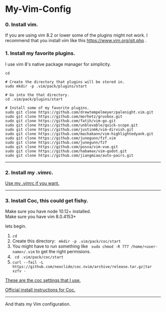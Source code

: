 # My-Vim-Config



### 0. Install vim.
If you are using vim 8.2 or lower some of the plugins might not work.
I recommend that you install vim like this https://www.vim.org/git.php .



### 1. Install my favorite plugins.
I use vim 8's native package manager for simplicity.
```
cd

# Create the directory that plugins will be stored in.
sudo mkdir -p .vim/pack/plugins/start

# Go into the that directory.
cd .vim/pack/plugins/start

# Install some of my favorite plugins.
sudo git clone https://github.com/drewtempelmeyer/palenight.vim.git
sudo git clone https://github.com/morhetz/gruvbox.git
sudo git clone https://github.com/fatih/vim-go.git
sudo git clone https://github.com/unblevable/quick-scope.git
sudo git clone https://github.com/justinmk/vim-dirvish.git
sudo git clone https://github.com/machakann/vim-highlightedyank.git
sudo git clone https://github.com/junegunn/fzf.vim
sudo git clone https://github.com/junegunn/fzf
sudo git clone https://github.com/posva/vim-vue.git
sudo git clone https://github.com/habamax/vim-godot.git
sudo git clone https://github.com/jiangmiao/auto-pairs.git
```

---

### 2. Install my .vimrc.

[Use my .vimrc if you want.](https://github.com/Sidney-Bernardin/My-Vim-Config/blob/master/.vimrc)

---

### 3. Install Coc, this could get fishy.

Make sure you have node 10.12+ installed.<br/>
Make sure you have vim 8.0.4153+

lets begin. 
1. ```cd```
2. Create this directory: ``` mkdir -p .vim/pack/coc/start```
3. You might have to run something like ``` sudo chmod -R 777 /home/<user-name>/.vim``` to get the right permisions.
4. ``` cd .vim/pack/coc/start```
5. ```curl --fail -L https://github.com/neoclide/coc.nvim/archive/release.tar.gz|tar xzfv -```

[These are the coc settings that I use.](https://github.com/Sidney-Bernardin/My-Vim-Config/blob/master/coc-settings.json)

[Official install instructions for Coc.](https://github.com/neoclide/coc.nvim/wiki/Install-coc.nvim)

---
And thats my Vim configuration.
